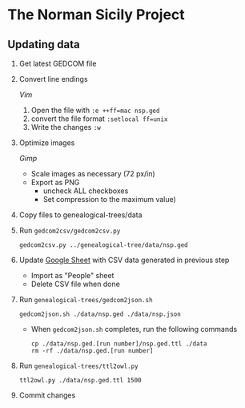 # The Norman Sicily Project

## Updating data

1. Get latest GEDCOM file
2. Convert line endings

    *Vim*

    1. Open the file with `:e ++ff=mac nsp.ged`
    2. convert the file format `:setlocal ff=unix`
    3. Write the changes `:w`

3. Optimize images

    *Gimp*

    * Scale images as necessary (72 px/in)
    * Export as PNG
        * uncheck ALL checkboxes
        * Set compression to the maximum value)

4. Copy files to genealogical-trees/data

5. Run `gedcom2csv/gedcom2csv.py`

    ```
    gedcom2csv.py ../genealogical-tree/data/nsp.ged
    ```

6. Update [Google Sheet](https://docs.google.com/spreadsheets/d/10-r4ISK1ooRoFNKK4TYhYVNv3gDmqSgOMqG37Guy8R8/edit?usp=sharing) with CSV data generated in previous step

      * Import as "People" sheet
      * Delete CSV file when done

7. Run `genealogical-trees/gedcom2json.sh`

    ```
    gedcom2json.sh ./data/nsp.ged ./data/nsp.json
    ```

    * When `gedcom2json.sh` completes, run the following commands

        ```
        cp ./data/nsp.ged.[run number]/nsp.ged.ttl ./data
        rm -rf ./data/nsp.ged.[run number]
        ```
8. Run `genealogical-trees/ttl2owl.py`

    ```
    ttl2owl.py ./data/nsp.ged.ttl 1500
    ```

9. Commit changes
